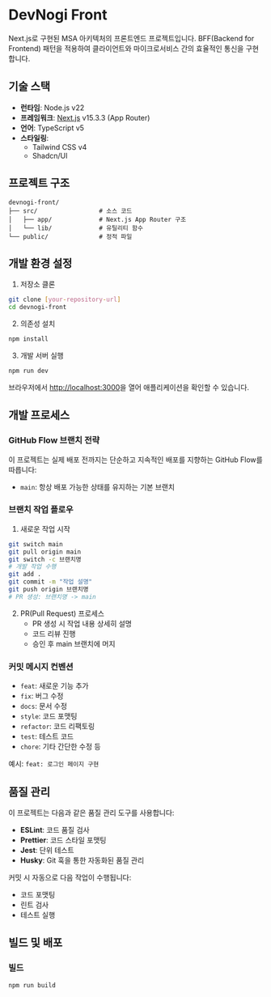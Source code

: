 # DevNogi Front

Next.js로 구현된 MSA 아키텍처의 프론트엔드 프로젝트입니다. BFF(Backend for Frontend) 패턴을 적용하여 클라이언트와 마이크로서비스 간의 효율적인 통신을 구현합니다.

## 기술 스택

- **런타임**: Node.js v22
- **프레임워크**: [Next.js](https://nextjs.org) v15.3.3 (App Router)
- **언어**: TypeScript v5
- **스타일링**: 
  - Tailwind CSS v4
  - Shadcn/UI

## 프로젝트 구조

```
devnogi-front/
├── src/                 # 소스 코드
│   ├── app/             # Next.js App Router 구조
│   └── lib/             # 유틸리티 함수
└── public/              # 정적 파일
```

## 개발 환경 설정

1. 저장소 클론
```bash
git clone [your-repository-url]
cd devnogi-front
```

2. 의존성 설치
```bash
npm install
```

3. 개발 서버 실행
```bash
npm run dev
```

브라우저에서 [http://localhost:3000](http://localhost:3000)을 열어 애플리케이션을 확인할 수 있습니다.

## 개발 프로세스

### GitHub Flow 브랜치 전략

이 프로젝트는 실제 배포 전까지는 단순하고 지속적인 배포를 지향하는 GitHub Flow를 따릅니다:

- `main`: 항상 배포 가능한 상태를 유지하는 기본 브랜치

### 브랜치 작업 플로우

1. 새로운 작업 시작
```bash
git switch main
git pull origin main
git switch -c 브랜치명
# 개발 작업 수행
git add .
git commit -m "작업 설명"
git push origin 브랜치명
# PR 생성: 브랜치명 -> main
```

2. PR(Pull Request) 프로세스
   - PR 생성 시 작업 내용 상세히 설명
   - 코드 리뷰 진행
   - 승인 후 main 브랜치에 머지

### 커밋 메시지 컨벤션

- `feat`: 새로운 기능 추가
- `fix`: 버그 수정
- `docs`: 문서 수정
- `style`: 코드 포맷팅
- `refactor`: 코드 리팩토링
- `test`: 테스트 코드
- `chore`: 기타 간단한 수정 등

예시: `feat: 로그인 페이지 구현`

## 품질 관리

이 프로젝트는 다음과 같은 품질 관리 도구를 사용합니다:

- **ESLint**: 코드 품질 검사
- **Prettier**: 코드 스타일 포맷팅
- **Jest**: 단위 테스트
- **Husky**: Git 훅을 통한 자동화된 품질 관리

커밋 시 자동으로 다음 작업이 수행됩니다:
- 코드 포맷팅
- 린트 검사
- 테스트 실행

## 빌드 및 배포

### 빌드
```bash
npm run build
```
